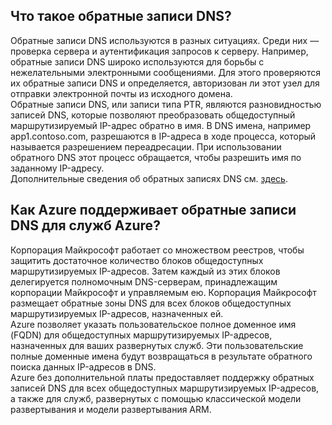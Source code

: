 ## Что такое обратные записи DNS?

Обратные записи DNS используются в разных ситуациях. Среди них — проверка сервера и аутентификация запросов к серверу. Например, обратные записи DNS широко используются для борьбы с нежелательными электронными сообщениями. Для этого проверяются их обратные записи DNS и определяется, авторизован ли этот узел для отправки электронной почты из исходного домена.<BR> Обратные записи DNS, или записи типа PTR, являются разновидностью записей DNS, которые позволяют преобразовать общедоступный маршрутизируемый IP-адрес обратно в имя. В DNS имена, например app1.contoso.com, разрешаются в IP-адреса в ходе процесса, который называется разрешением переадресации. При использовании обратного DNS этот процесс обращается, чтобы разрешить имя по заданному IP-адресу.<BR> Дополнительные сведения об обратных записях DNS см. [здесь](http://en.wikipedia.org/wiki/Reverse_DNS_lookup).<BR>

## Как Azure поддерживает обратные записи DNS для служб Azure?

Корпорация Майкрософт работает со множеством реестров, чтобы защитить достаточное количество блоков общедоступных маршрутизируемых IP-адресов. Затем каждый из этих блоков делегируется полномочным DNS-серверам, принадлежащим корпорации Майкрософт и управляемым ею. Корпорация Майкрософт размещает обратные зоны DNS для всех блоков общедоступных маршрутизируемых IP-адресов, назначенных ей. <BR> Azure позволяет указать пользовательское полное доменное имя (FQDN) для общедоступных маршрутизируемых IP-адресов, назначенных для ваших развернутых служб. Эти пользовательские полные доменные имена будут возвращаться в результате обратного поиска данных IP-адресов в DNS.<BR> Azure без дополнительной платы предоставляет поддержку обратных записей DNS для всех общедоступных маршрутизируемых IP-адресов, а также для служб, развернутых с помощью классической модели развертывания и модели развертывания ARM.

<!---HONumber=AcomDC_0316_2016-->